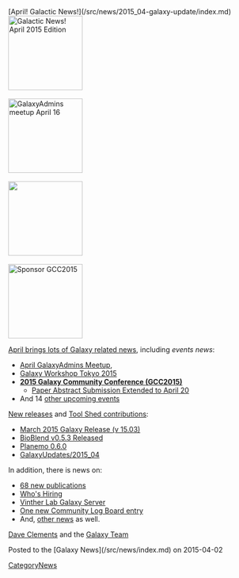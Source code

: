 <div class='newsItemHeader'>[April! Galactic News!](/src/news/2015_04-galaxy-update/index.md)</div>

<div class='right'>
<a href='/src/galaxy-updates/2015_04/index.md'><img src="/src/images/logos/GalaxyUpdate200.png" alt="Galactic News! April 2015 Edition" width=150 /></a><br /><br />
<a href='/src/community/galaxy-admins/meetups/2015_04_16/index.md'><img src="/src/images/logos/GalaxyAdmins.png" alt="GalaxyAdmins meetup April 16" width="150" /></a><br /><br />
<a href='/src/events/tokyo2015/index.md'><img src="/src/events/tokyo2015/WST2015.png" alt="" width="150" /></a><br /><br />
<a href='/src/galaxy-updates/2015_04/index.md#gcc2015-6-8-july-norwich-uk'><img src="/src/images/logos/GCC2015LogoWide600.png" alt="Sponsor GCC2015" width="150" /></a><br />
</div>

[April brings lots of Galaxy related news](/src/galaxy-updates/2015_04/index.md), including *events news*:

* [April GalaxyAdmins Meetup](/src/galaxy-updates/2015_04/index.md#april-galaxyadmins-meetup), 
* [Galaxy Workshop Tokyo 2015](/src/galaxy-updates/2015_04/index.md#galaxy-workshop-tokyo-april-28)
* **[2015 Galaxy Community Conference (GCC2015)](/src/galaxy-updates/2015_04/index.md#gcc2015-6-8-july-norwich-uk)**
  * [Paper Abstract Submission Extended to April 20](/src/galaxy-updates/2015_04/index.md#paper-abstract-submission-extended-to-april-20)
* And 14 [other upcoming events](/src/galaxy-updates/2015_04/index.md#other-events)

[New releases](/src/galaxy-updates/2015_04/index.md#releases) and [Tool Shed contributions](/src/galaxy-updates/2015_04/index.md#toolshed-contributions):

* [March 2015 Galaxy Release (v 15.03)](/src/galaxy-updates/2015_04/index.md#march-2015-galaxy-release-v-1503)
* [BioBlend v0.5.3 Released](/src/galaxy-updates/2015_04/index.md#bioblend-v053-released)
* [Planemo 0.6.0](/src/galaxy-updates/2015_04/index.md#planemo-060)
* [GalaxyUpdates/2015_04](/src/galaxy-updates/2015_04/index.md#over-70-new-tool-shed-repositories-from-19-contributors)

In addition, there is news on:
* [68 new publications](/src/galaxy-updates/2015_04/index.md#new-papers)
* [Who's Hiring](/src/galaxy-updates/2015_04/index.md#whos-hiring)
* [Vinther Lab Galaxy Server](/src/galaxy-updates/2015_04/index.md#whale-shark)
* [One new Community Log Board entry](/src/galaxy-updates/2015_04/index.md#galaxy-community-hubs)
* And, [other news](/src/galaxy-updates/2015_04/index.md#other-news) as well.

[Dave Clements](/src/dave-clements/index.md) and the [Galaxy Team](/src/galaxy-team/index.md)

<div class='newsItemFooter'>Posted to the [Galaxy News](/src/news/index.md) on 2015-04-02 </div>

[CategoryNews](/src/category-news/index.md)
